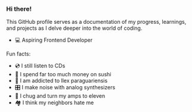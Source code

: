 ### Hi there!

This GitHub profile serves as a documentation of my progress, learnings, and projects as I delve deeper into the world of coding.

- 💻 Aspiring Frontend Developer
  
Fun facts:
- 💿 I still listen to CDs
- 🍣 I spend far too much money on sushi
- 🧉 I am addicted to Ilex paraguariensis
- 🎛 I make noise with analog synthesizers
- 🎸 I chug and turn my amps to eleven
- 🏘️ I think my neighbors hate me



<!--
**TomaszKaczmarczyk1991/TomaszKaczmarczyk1991** is a ✨ _special_ ✨ repository because its `README.md` (this file) appears on your GitHub profile.

Here are some ideas to get you started:

- 🔭 I’m currently working on ...
- 🌱 I’m currently learning ...
- 👯 I’m looking to collaborate on ...
- 🤔 I’m looking for help with ...
- 💬 Ask me about ...
- 📫 How to reach me: ...
- 😄 Pronouns: ...
- ⚡ Fun fact: ...
-->
